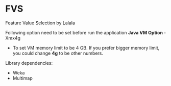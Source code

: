 # FVS
Feature Value Selection by Lalala

Following option need to be set before run the application
<b> Java VM Option </b> -Xmx4g
- To set VM memory limit to be 4 GB.
If you prefer bigger memory limit, you could change <b>4g</b> to be other numbers.

Library dependencies:
<ul>
<li> Weka </li>
<li> Multimap </li>
</ul>
